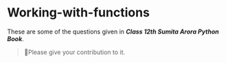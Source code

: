 # Working-with-functions  

These are some of the questions given in ***Class 12th Sumita Arora Python Book***.  

>🙏Please give your contribution to it.
